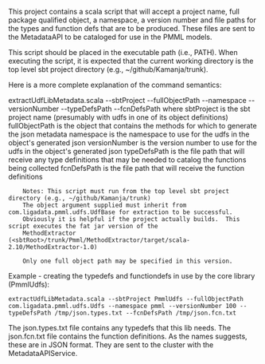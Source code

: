 This project contains a scala script that will accept a project name, full package qualified object, a namespace, a version number and file paths for the types and function defs that are to be produced.  These files are sent to the MetadataAPI to be cataloged for use in the PMML models.

This script should be placed in the executable path (i.e., PATH).  When executing the script, it is expected that the
current working directory is the top level sbt project directory (e.g., ~/github/Kamanja/trunk).

Here is a more complete explanation of the command semantics:

extractUdfLibMetadata.scala --sbtProject <projectName> 
                            --fullObjectPath <full pkg qualifed object name> 
                            --namespace <namespace to use when generating JSON fcn objects> 
                            --versionNumber <numeric version to use>
                            --typeDefsPath <types file path>
                            --fcnDefsPath <function definition file path>
        where sbtProject is the sbt project name (presumably with udfs in one of its object definitions)
              fullObjectPath is the object that contains the methods for which to generate the json metadata
              namespace is the namespace to use for the udfs in the object's generated json
              versionNumber is the version number to use for the udfs in the object's generated json
              typeDefsPath is the file path that will receive any type definitions that may be needed to catalog the functions
                 being collected
              fcnDefsPath is the file path that will receive the function definitions
      
        Notes: This script must run from the top level sbt project directory (e.g., ~/github/Kamanja/trunk)
        The object argument supplied must inherit from com.ligadata.pmml.udfs.UdfBase for extraction to be successful.
        Obviously it is helpful if the project actually builds.  This script executes the fat jar version of the 
        MethodExtractor (<sbtRoot>/trunk/Pmml/MethodExtractor/target/scala-2.10/MethodExtractor-1.0)

        Only one full object path may be specified in this version.
      


Example - creating the typedefs and functiondefs in use by the core library (PmmlUdfs):

	extractUdfLibMetadata.scala --sbtProject PmmlUdfs --fullObjectPath com.ligadata.pmml.udfs.Udfs --namespace pmml --versionNumber 100 --typeDefsPath /tmp/json.types.txt --fcnDefsPath /tmp/json.fcn.txt

The json.types.txt file contains any typedefs that this lib needs.  The json.fcn.txt file contains the function definitions.  As the names suggests, these are in JSON format.  They are sent to the <product name> cluster with the MetadataAPIService.

